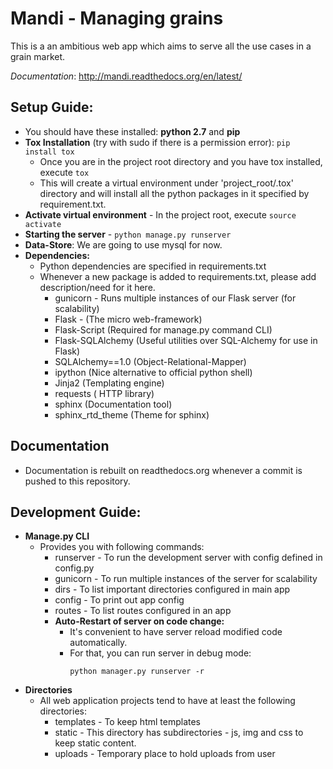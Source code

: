 # Mandi - Managing grains

This is a an ambitious web app which aims to serve all the use cases in a grain market.

*Documentation*: http://mandi.readthedocs.org/en/latest/

## Setup Guide:
  * You should have these installed:  **python 2.7** and **pip**
  * **Tox Installation** (try with sudo if there is a permission error):
                ```
                pip install tox
                ```
    * Once you are in the project root directory and you have tox installed, execute
                ```
                tox
                ```
    * This will create a virtual environment under 'project_root/.tox' directory and will install all the python packages in it specified by requirement.txt.
  * **Activate virtual environment** - In the project root, execute
                ```
                source activate
                ```
  * **Starting the server** -
                ```
                python manage.py runserver
                ```
  * **Data-Store**:  We are going to use mysql for now.
  * **Dependencies:**
    * Python dependencies are specified in requirements.txt
    * Whenever a new package is added to requirements.txt, please add description/need for it here.
       * gunicorn -  Runs multiple instances of our Flask server (for scalability)
       * Flask - (The micro web-framework)
       * Flask-Script (Required for manage.py command CLI)
       * Flask-SQLAlchemy  (Useful utilities over SQL-Alchemy for use in Flask)
       * SQLAlchemy==1.0  (Object-Relational-Mapper)
       * ipython (Nice alternative to official python shell)
       * Jinja2  (Templating engine)
       * requests ( HTTP library)
       * sphinx (Documentation tool)
       * sphinx_rtd_theme (Theme for sphinx)


## Documentation
  * Documentation is rebuilt on readthedocs.org whenever a commit is pushed to this repository.


## Development Guide:

   * **Manage.py CLI**
       * Provides you with following commands:
           * runserver -  To run the development server with config defined in config.py
           * gunicorn -  To run multiple instances of the server for scalability
           * dirs - To list important directories configured in main app
           * config - To print out app config
           * routes - To list routes configured in an app
           * **Auto-Restart of server on code change:**
             * It's convenient to have server reload modified code automatically.
             * For that, you can run server in debug mode:
                ```
                python manager.py runserver -r
                ```
   * **Directories**
       * All web application projects tend to have at least the following directories:
           * templates - To keep html templates
           * static - This directory has subdirectories - js, img and css to keep static content.
           * uploads - Temporary place to hold uploads from user
